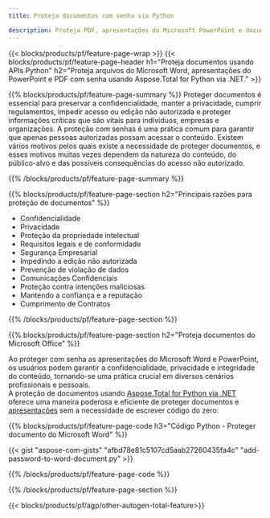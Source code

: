 ```yaml
---
title: Proteja documentos com senha via Python 

description: Proteja PDF, apresentações do Microsoft PowerPoint e documentos do Word por meio do seu aplicativo Python. Aplique a senha com facilidade.
---
```


{{< blocks/products/pf/feature-page-wrap >}}
{{< blocks/products/pf/feature-page-header h1="Proteja documentos usando APIs Python" h2="Proteja arquivos do Microsoft Word, apresentações do PowerPoint e PDF com senha usando Aspose.Total for Python via .NET." >}}

{{% blocks/products/pf/feature-page-summary %}}
Proteger documentos é essencial para preservar a confidencialidade, manter a privacidade, cumprir regulamentos, impedir acesso ou edição não autorizada e proteger informações críticas que são vitais para indivíduos, empresas e organizações. A proteção com senhas é uma prática comum para garantir que apenas pessoas autorizadas possam acessar o conteúdo. Existem vários motivos pelos quais existe a necessidade de proteger documentos, e esses motivos muitas vezes dependem da natureza do conteúdo, do público-alvo e das possíveis consequências do acesso não autorizado. 

{{% /blocks/products/pf/feature-page-summary  %}}

{{% blocks/products/pf/feature-page-section  h2="Principais razões para proteção de documentos" %}}

- Confidencialidade 
- Privacidade 
- Proteção da propriedade intelectual 
- Requisitos legais e de conformidade
- Segurança Empresarial 
- Impedindo a edição não autorizada 
- Prevenção de violação de dados 
- Comunicações Confidenciais 
- Proteção contra intenções maliciosas 
- Mantendo a confiança e a reputação 
- Cumprimento de Contratos 

{{% /blocks/products/pf/feature-page-section %}}

{{% blocks/products/pf/feature-page-section  h2="Proteja documentos do Microsoft Office" %}}

Ao proteger com senha as apresentações do Microsoft Word e PowerPoint, os usuários podem garantir a confidencialidade, privacidade e integridade do conteúdo, tornando-se uma prática crucial em diversos cenários profissionais e pessoais.<br />
A proteção de documentos usando [Aspose.Total for Python via .NET](https://products.aspose.com/total/python-net/) oferece uma maneira poderosa e eficiente de proteger documentos e [apresentações](https://products.aspose.com/total/pt/python-net/protect/powerpoint/) sem a necessidade de escrever código do zero:<br />

{{% blocks/products/pf/feature-page-code h3="Código Python - Proteger documento do Microsoft Word" %}}

{{< gist "aspose-com-gists" "afbd78e81c5107cd5aab27260435fa4c" "add-password-to-word-document.py" >}}

{{% /blocks/products/pf/feature-page-code  %}}

{{% /blocks/products/pf/feature-page-section %}}

{{< blocks/products/pf/agp/other-autogen-total-feature>}}